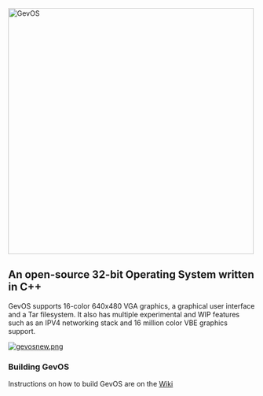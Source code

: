 <img src="https://i.postimg.cc/HsbhPwpN/logogev.png" alt="GevOS" width="500">

## An open-source 32-bit Operating System written in C++
GevOS supports 16-color 640x480 VGA graphics, a graphical user interface and a Tar filesystem.
It also has multiple experimental and WIP features such as an IPV4 networking stack and 16 million color VBE graphics support.

[![gevosnew.png](https://i.postimg.cc/1XzhyfD4/gevosnew.png)](https://postimg.cc/yg2rP6Qz)

### Building GevOS

Instructions on how to build GevOS are on the [Wiki](https://github.com/KamalDevelopers/GevOS/wiki/Building-GevOS)
